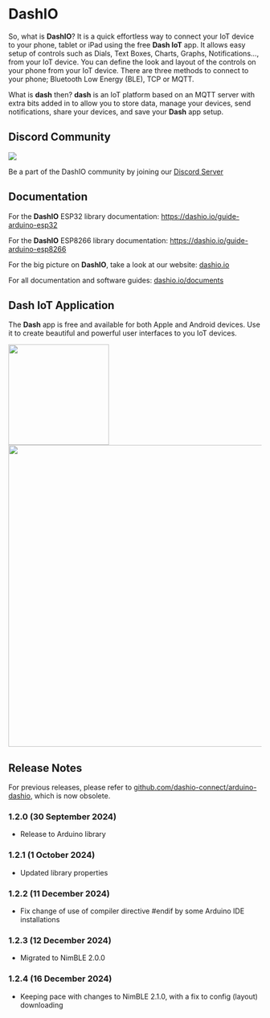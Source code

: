 # DashIO

So, what is **DashIO**? It is a quick effortless way to connect your IoT device to your phone, tablet or iPad using the free **Dash IoT** app. It allows easy setup of controls such as Dials, Text Boxes, Charts, Graphs, Notifications..., from your IoT device. You can define the look and layout of the controls on your phone from your IoT device. There are three methods to connect to your phone; Bluetooth Low Energy (BLE), TCP or MQTT.

What is **dash** then? **dash** is an IoT platform based on an MQTT server with extra bits added in to allow you to store data, manage your devices, send notifications, share your devices, and save your **Dash** app setup.

## Discord Community

[![](https://img.shields.io/discord/1313341785430429747?color=5865F2&logo=Discord&style=flat-square)](https://discord.gg/fqvhNV3GQB)

Be a part of the DashIO community by joining our [Discord Server](https://discord.gg/fqvhNV3GQB)

## Documentation

For the **DashIO** ESP32 library documentation: <a href="https://dashio.io/guide-arduino-esp32">https://dashio.io/guide-arduino-esp32</a>

For the **DashIO** ESP8266 library documentation: <a href="https://dashio.io/guide-arduino-esp8266">https://dashio.io/guide-arduino-esp8266</a>

For the big picture on **DashIO**, take a look at our website: <a href="https://dashio.io">dashio.io</a>

For all documentation and software guides: <a href="https://dashio.io/documents">dashio.io/documents</a>


## Dash IoT Application

The **Dash** app is free and available for both Apple and Android devices. Use it to create beautiful and powerful user interfaces to you IoT devices.


<img src="https://dashio.io/wp-content/uploads/2020/11/IMG_4154.jpeg" width="200" />

<img src="https://dashio.io/wp-content/uploads/2020/12/IMG_4203.jpeg" width="600" />

## Release Notes

For previous releases, please refer to <a href="https://github.com/dashio-connect/arduino-dashio">github.com/dashio-connect/arduino-dashio</a>, which is now obsolete.

### 1.2.0 (30 September 2024)

- Release to Arduino library

### 1.2.1 (1 October 2024)

- Updated library properties

### 1.2.2 (11 December 2024)

- Fix change of use of compiler directive #endif by some Arduino IDE installations

### 1.2.3 (12 December 2024)

- Migrated to NimBLE 2.0.0

### 1.2.4 (16 December 2024)

- Keeping pace with changes to NimBLE 2.1.0, with a fix to config (layout) downloading
